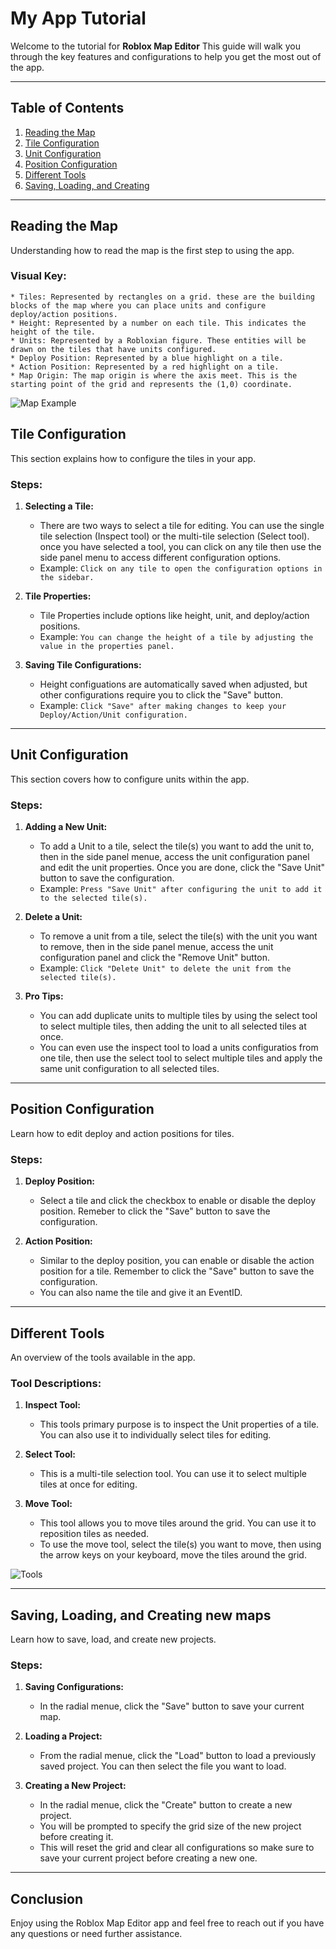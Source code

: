# My App Tutorial

Welcome to the tutorial for **Roblox Map Editor** This guide will walk you through the key features and configurations to help you get the most out of the app.

---

## Table of Contents

1. [Reading the Map](#reading-the-map)
2. [Tile Configuration](#tile-configuration)
3. [Unit Configuration](#unit-configuration)
4. [Position Configuration](#position-configuration)
5. [Different Tools](#different-tools)
6. [Saving, Loading, and Creating](#saving-loading-and-creating)

---

## Reading the Map

Understanding how to read the map is the first step to using the app.

### Visual Key:

    * Tiles: Represented by rectangles on a grid. these are the building blocks of the map where you can place units and configure deploy/action positions.
    * Height: Represented by a number on each tile. This indicates the height of the tile.
    * Units: Represented by a Robloxian figure. These entities will be drawn on the tiles that have units configured.
    * Deploy Position: Represented by a blue highlight on a tile.
    * Action Position: Represented by a red highlight on a tile.
    * Map Origin: The map origin is where the axis meet. This is the starting point of the grid and represents the (1,0) coordinate.

![Map Example](./images/VisualKey.png)

## Tile Configuration

This section explains how to configure the tiles in your app.

### Steps:

1. **Selecting a Tile:**

    - There are two ways to select a tile for editing. You can use the single tile selection (Inspect tool) or the multi-tile selection (Select tool).
      once you have selected a tool, you can click on any tile then use the side panel menu to access different configuration options.
    - Example: `Click on any tile to open the configuration options in the sidebar.`

2. **Tile Properties:**

    - Tile Properties include options like height, unit, and deploy/action positions.
    - Example: `You can change the height of a tile by adjusting the value in the properties panel.`

3. **Saving Tile Configurations:**
    - Height configuations are automatically saved when adjusted, but other configurations require you to click the "Save" button.
    - Example: `Click "Save" after making changes to keep your Deploy/Action/Unit configuration.`

---

## Unit Configuration

This section covers how to configure units within the app.

### Steps:

1. **Adding a New Unit:**

    - To add a Unit to a tile, select the tile(s) you want to add the unit to, then in the side panel menue, access the unit configuration panel and
      edit the unit properties. Once you are done, click the "Save Unit" button to save the configuration.
    - Example: `Press "Save Unit" after configuring the unit to add it to the selected tile(s).`

2. **Delete a Unit:**

    - To remove a unit from a tile, select the tile(s) with the unit you want to remove, then in the side panel menue, access the unit configuration panel and
      click the "Remove Unit" button.
    - Example: `Click "Delete Unit" to delete the unit from the selected tile(s).`

3. **Pro Tips:**

    - You can add duplicate units to multiple tiles by using the select tool to select multiple tiles, then adding the unit to all selected tiles at once.
    - You can even use the inspect tool to load a units configuratios from one tile, then use the select tool to select multiple tiles and apply the same unit configuration to all selected tiles.

---

## Position Configuration

Learn how to edit deploy and action positions for tiles.

### Steps:

1. **Deploy Position:**

    - Select a tile and click the checkbox to enable or disable the deploy position. Remeber to click the "Save" button to save the configuration.

2. **Action Position:**

    - Similar to the deploy position, you can enable or disable the action position for a tile. Remember to click the "Save" button to save the configuration.
    - You can also name the tile and give it an EventID.

---

## Different Tools

An overview of the tools available in the app.

### Tool Descriptions:

1. **Inspect Tool:**

    - This tools primary purpose is to inspect the Unit properties of a tile. You can also use it to individually select tiles for editing.

2. **Select Tool:**

    - This is a multi-tile selection tool. You can use it to select multiple tiles at once for editing.

3. **Move Tool:**

    - This tool allows you to move tiles around the grid. You can use it to reposition tiles as needed.
    - To use the move tool, select the tile(s) you want to move, then using the arrow keys on your keyboard, move the tiles around the grid.

![Tools](./images/MovingTiles.gif)

---

## Saving, Loading, and Creating new maps

Learn how to save, load, and create new projects.

### Steps:

1. **Saving Configurations:**

    - In the radial menue, click the "Save" button to save your current map.

2. **Loading a Project:**

    - From the radial menue, click the "Load" button to load a previously saved project. You can then select the file you want to load.

3. **Creating a New Project:**
    - In the radial menue, click the "Create" button to create a new project.
    - You will be prompted to specify the grid size of the new project before creating it.
    - This will reset the grid and clear all configurations so make sure to save your current project before creating a new one.

---

## Conclusion

Enjoy using the Roblox Map Editor app and feel free to reach out if you have any questions or need further assistance.
